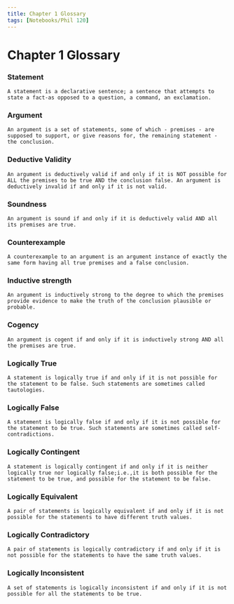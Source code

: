 ```yaml
---
title: Chapter 1 Glossary
tags: [Notebooks/Phil 120]
---
```


# Chapter 1 Glossary

### Statement
`A statement is a declarative sentence; a sentence that attempts to state a fact-as opposed to a question, a command, an exclamation.`

### Argument
`An argument is a set of statements, some of which - premises - are supposed to support, or give reasons for, the remaining statement - the conclusion.`

### Deductive Validity
`An argument is deductively valid if and only if it is NOT possible for ALL the premises to be true AND the conclusion false. An argument is deductively invalid if and only if it is not valid.`

### Soundness
`An argument is sound if and only if it is deductively valid AND all its premises are true.`

### Counterexample
`A counterexample to an argument is an argument instance of exactly the same form having all true premises and a false conclusion. `

### Inductive strength
`An argument is inductively strong to the degree to which the premises provide evidence to make the truth of the conclusion plausible or probable.`

### Cogency
`An argument is cogent if and only if it is inductively strong AND all the premises are true.`

### Logically True
`A statement is logically true if and only if it is not possible for the statement to be false. Such statements are sometimes called tautologies.`

### Logically False
`A statement is logically false if and only if it is not possible for the statement to be true. Such statements are sometimes called self-contradictions.`

### Logically Contingent
`A statement is logically contingent if and only if it is neither logically true nor logically false;i.e.,it is both possible for the statement to be true, and possible for the statement to be false.`

### Logically Equivalent
`A pair of statements is logically equivalent if and only if it is not possible for the statements to have different truth values.`

### Logically Contradictory
`A pair of statements is logically contradictory if and only if it is not possible for the statements to have the same truth values.`

### Logically Inconsistent
`A set of statements is logically inconsistent if and only if it is not possible for all the statements to be true.`
